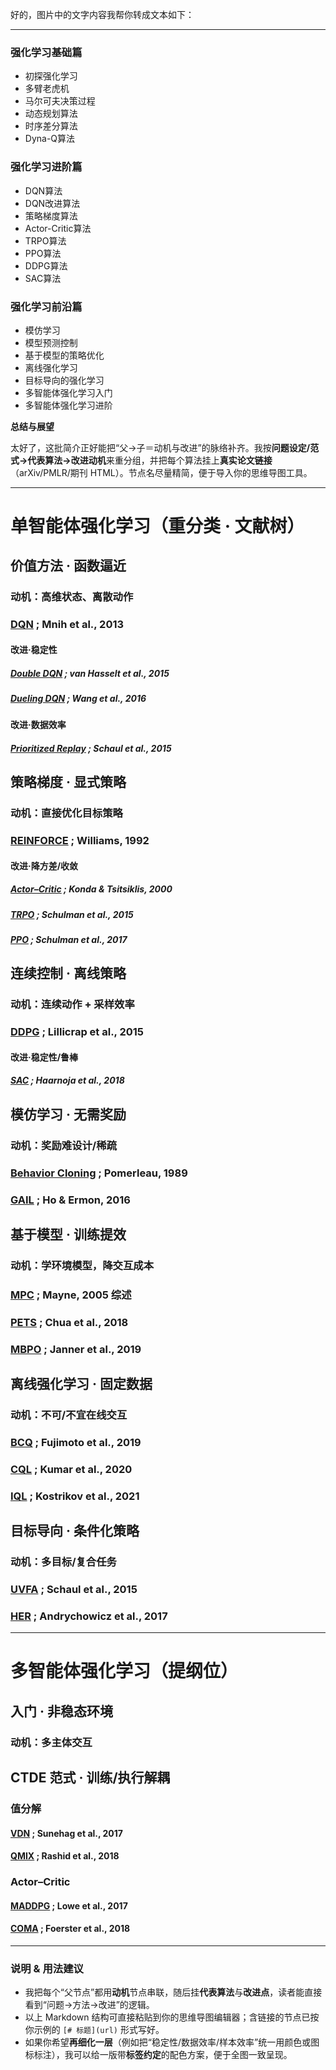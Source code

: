 好的，图片中的文字内容我帮你转成文本如下：

---


### 强化学习基础篇

* 初探强化学习
* 多臂老虎机
* 马尔可夫决策过程
* 动态规划算法
* 时序差分算法
* Dyna-Q算法

### 强化学习进阶篇

* DQN算法
* DQN改进算法
* 策略梯度算法
* Actor-Critic算法
* TRPO算法
* PPO算法
* DDPG算法
* SAC算法

### 强化学习前沿篇

* 模仿学习
* 模型预测控制
* 基于模型的策略优化
* 离线强化学习
* 目标导向的强化学习
* 多智能体强化学习入门
* 多智能体强化学习进阶

**总结与展望**






太好了，这批简介正好能把“父→子＝动机与改进”的脉络补齐。我按**问题设定/范式→代表算法→改进动机**来重分组，并把每个算法挂上**真实论文链接**（arXiv/PMLR/期刊 HTML）。节点名尽量精简，便于导入你的思维导图工具。

---

# 单智能体强化学习（重分类 · 文献树）

## 价值方法 · 函数逼近

### 动机：高维状态、离散动作

### [DQN](https://arxiv.org/abs/1312.5602) ; Mnih et al., 2013

#### 改进·稳定性

##### [Double DQN](https://arxiv.org/abs/1509.06461) ; van Hasselt et al., 2015

##### [Dueling DQN](https://arxiv.org/abs/1511.06581) ; Wang et al., 2016

#### 改进·数据效率

##### [Prioritized Replay](https://arxiv.org/abs/1511.05952) ; Schaul et al., 2015

## 策略梯度 · 显式策略

### 动机：直接优化目标策略

### [REINFORCE](https://link.springer.com/article/10.1007/BF00992696) ; Williams, 1992

#### 改进·降方差/收敛

##### [Actor–Critic](https://papers.nips.cc/paper_files/paper/2000/hash/091d584fced301b442654dd8c23b3fc9-Abstract.html) ; Konda & Tsitsiklis, 2000

##### [TRPO](https://arxiv.org/abs/1502.05477) ; Schulman et al., 2015

##### [PPO](https://arxiv.org/abs/1707.06347) ; Schulman et al., 2017

## 连续控制 · 离线策略

### 动机：连续动作 + 采样效率

### [DDPG](https://arxiv.org/abs/1509.02971) ; Lillicrap et al., 2015

#### 改进·稳定性/鲁棒

##### [SAC](https://arxiv.org/abs/1801.01290) ; Haarnoja et al., 2018

## 模仿学习 · 无需奖励

### 动机：奖励难设计/稀疏

### [Behavior Cloning](https://dl.acm.org/doi/10.1145/97243.97245) ; Pomerleau, 1989

### [GAIL](https://arxiv.org/abs/1606.03476) ; Ho & Ermon, 2016

## 基于模型 · 训练提效

### 动机：学环境模型，降交互成本

### [MPC](https://www.sciencedirect.com/science/article/pii/S0005109804002766) ; Mayne, 2005 综述

### [PETS](https://arxiv.org/abs/1805.12114) ; Chua et al., 2018

### [MBPO](https://arxiv.org/abs/1906.08253) ; Janner et al., 2019

## 离线强化学习 · 固定数据

### 动机：不可/不宜在线交互

### [BCQ](https://arxiv.org/abs/1812.02900) ; Fujimoto et al., 2019

### [CQL](https://arxiv.org/abs/2006.04779) ; Kumar et al., 2020

### [IQL](https://arxiv.org/abs/2110.06169) ; Kostrikov et al., 2021

## 目标导向 · 条件化策略

### 动机：多目标/复合任务

### [UVFA](https://arxiv.org/abs/1802.09464) ; Schaul et al., 2015

### [HER](https://arxiv.org/abs/1707.01495) ; Andrychowicz et al., 2017

---

# 多智能体强化学习（提纲位）

## 入门 · 非稳态环境

### 动机：多主体交互

## CTDE 范式 · 训练/执行解耦

### 值分解

#### [VDN](https://arxiv.org/abs/1706.05296) ; Sunehag et al., 2017

#### [QMIX](https://arxiv.org/abs/1803.11485) ; Rashid et al., 2018

### Actor–Critic

#### [MADDPG](https://arxiv.org/abs/1706.02275) ; Lowe et al., 2017

#### [COMA](https://arxiv.org/abs/1705.08926) ; Foerster et al., 2018

---

### 说明 & 用法建议

* 我把每个“父节点”都用**动机**节点串联，随后挂**代表算法**与**改进点**，读者能直接看到“问题→方法→改进”的逻辑。
* 以上 Markdown 结构可直接粘贴到你的思维导图编辑器；含链接的节点已按你示例的 `[# 标题](url)` 形式写好。
* 如果你希望**再细化一层**（例如把“稳定性/数据效率/样本效率”统一用颜色或图标标注），我可以给一版带**标签约定**的配色方案，便于全图一致呈现。


